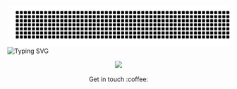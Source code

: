 ![welcome](welcome.svg)
![Typing SVG](https://readme-typing-svg.demolab.com?font=Roboto+bold&weight=800&duration=3000&pause=2000&color=158d4&random=false&width=435&lines=Full-Stack+Web+Developer+(MERN))

<p align="center"> 
  <img src="https://profile-counter.glitch.me/mostakim-h/count.svg" />
</p>

<p align="center">
  Get in touch :coffee:
</p>
<!--- <p align="left"> <img src="https://github-readme-stats.vercel.app/api?username=mostakim-h&show_icons=true&theme=gotham" alt="Mostakim" /> --->
<!---
mostakim-h/mostakim-h is a ✨ special ✨ repository because its `README.md` (this file) appears on your GitHub profile.
You can click the Preview link to take a look at your changes.
--->
